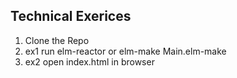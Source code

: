 ## Technical Exerices

1. Clone the Repo
2. ex1 run elm-reactor or elm-make Main.elm-make
3. ex2 open index.html in browser
